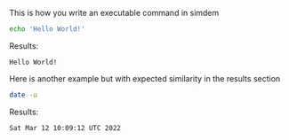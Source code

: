 This is how you write an executable command in simdem

```bash
echo 'Hello World!'
```

Results:

```
Hello World!
```

Here is another example but with expected similarity in the results section
```bash
date -u
```

Results:

```expected_similarity=0.4
Sat Mar 12 10:09:12 UTC 2022
```

